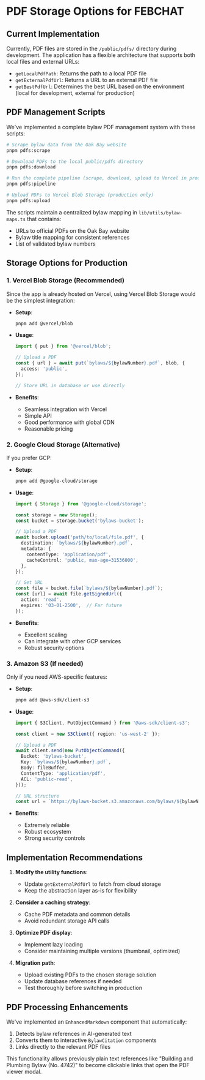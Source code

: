 # PDF Storage Options for FEBCHAT

## Current Implementation

Currently, PDF files are stored in the `/public/pdfs/` directory during development. The application has a flexible architecture that supports both local files and external URLs:

- `getLocalPdfPath`: Returns the path to a local PDF file
- `getExternalPdfUrl`: Returns a URL to an external PDF file
- `getBestPdfUrl`: Determines the best URL based on the environment (local for development, external for production)

## PDF Management Scripts

We've implemented a complete bylaw PDF management system with these scripts:

```bash
# Scrape bylaw data from the Oak Bay website
pnpm pdfs:scrape

# Download PDFs to the local public/pdfs directory
pnpm pdfs:download

# Run the complete pipeline (scrape, download, upload to Vercel in production)
pnpm pdfs:pipeline

# Upload PDFs to Vercel Blob Storage (production only)
pnpm pdfs:upload
```

The scripts maintain a centralized bylaw mapping in `lib/utils/bylaw-maps.ts` that contains:
- URLs to official PDFs on the Oak Bay website
- Bylaw title mapping for consistent references
- List of validated bylaw numbers

## Storage Options for Production

### 1. Vercel Blob Storage (Recommended)

Since the app is already hosted on Vercel, using Vercel Blob Storage would be the simplest integration:

- **Setup**: 
  ```bash
  pnpm add @vercel/blob
  ```

- **Usage**:
  ```typescript
  import { put } from '@vercel/blob';

  // Upload a PDF
  const { url } = await put(`bylaws/${bylawNumber}.pdf`, blob, {
    access: 'public',
  });

  // Store URL in database or use directly
  ```

- **Benefits**:
  - Seamless integration with Vercel
  - Simple API
  - Good performance with global CDN
  - Reasonable pricing

### 2. Google Cloud Storage (Alternative)

If you prefer GCP:

- **Setup**:
  ```bash
  pnpm add @google-cloud/storage
  ```

- **Usage**:
  ```typescript
  import { Storage } from '@google-cloud/storage';
  
  const storage = new Storage();
  const bucket = storage.bucket('bylaws-bucket');

  // Upload a PDF
  await bucket.upload('path/to/local/file.pdf', {
    destination: `bylaws/${bylawNumber}.pdf`,
    metadata: {
      contentType: 'application/pdf',
      cacheControl: 'public, max-age=31536000',
    },
  });

  // Get URL
  const file = bucket.file(`bylaws/${bylawNumber}.pdf`);
  const [url] = await file.getSignedUrl({
    action: 'read',
    expires: '03-01-2500',  // Far future
  });
  ```

- **Benefits**:
  - Excellent scaling
  - Can integrate with other GCP services
  - Robust security options

### 3. Amazon S3 (If needed)

Only if you need AWS-specific features:

- **Setup**:
  ```bash
  pnpm add @aws-sdk/client-s3
  ```

- **Usage**:
  ```typescript
  import { S3Client, PutObjectCommand } from '@aws-sdk/client-s3';
  
  const client = new S3Client({ region: 'us-west-2' });
  
  // Upload a PDF
  await client.send(new PutObjectCommand({
    Bucket: 'bylaws-bucket',
    Key: `bylaws/${bylawNumber}.pdf`,
    Body: fileBuffer,
    ContentType: 'application/pdf',
    ACL: 'public-read',
  }));
  
  // URL structure
  const url = `https://bylaws-bucket.s3.amazonaws.com/bylaws/${bylawNumber}.pdf`;
  ```

- **Benefits**:
  - Extremely reliable
  - Robust ecosystem
  - Strong security controls

## Implementation Recommendations

1. **Modify the utility functions**:
   - Update `getExternalPdfUrl` to fetch from cloud storage
   - Keep the abstraction layer as-is for flexibility

2. **Consider a caching strategy**:
   - Cache PDF metadata and common details
   - Avoid redundant storage API calls

3. **Optimize PDF display**:
   - Implement lazy loading
   - Consider maintaining multiple versions (thumbnail, optimized)

4. **Migration path**:
   - Upload existing PDFs to the chosen storage solution
   - Update database references if needed
   - Test thoroughly before switching in production

## PDF Processing Enhancements

We've implemented an `EnhancedMarkdown` component that automatically:
1. Detects bylaw references in AI-generated text
2. Converts them to interactive `BylawCitation` components
3. Links directly to the relevant PDF files

This functionality allows previously plain text references like "Building and Plumbing Bylaw (No. 4742)" to become clickable links that open the PDF viewer modal.